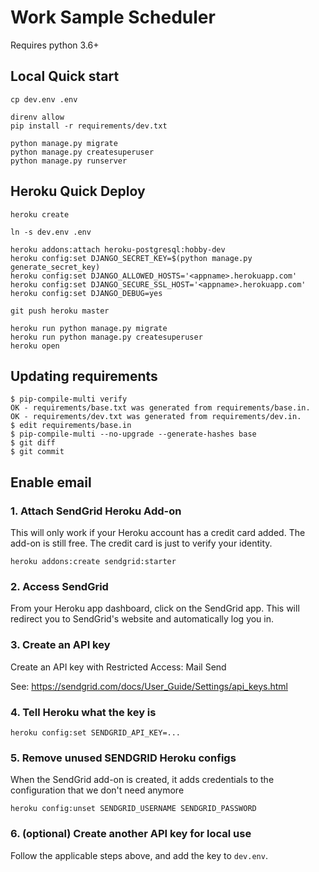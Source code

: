 # Work Sample Scheduler

Requires python 3.6+

## Local Quick start

```
cp dev.env .env

direnv allow
pip install -r requirements/dev.txt

python manage.py migrate
python manage.py createsuperuser
python manage.py runserver
```

## Heroku Quick Deploy

```
heroku create

ln -s dev.env .env

heroku addons:attach heroku-postgresql:hobby-dev
heroku config:set DJANGO_SECRET_KEY=$(python manage.py generate_secret_key)
heroku config:set DJANGO_ALLOWED_HOSTS='<appname>.herokuapp.com'
heroku config:set DJANGO_SECURE_SSL_HOST='<appname>.herokuapp.com'
heroku config:set DJANGO_DEBUG=yes

git push heroku master

heroku run python manage.py migrate
heroku run python manage.py createsuperuser
heroku open
```


## Updating requirements


```
$ pip-compile-multi verify
OK - requirements/base.txt was generated from requirements/base.in.
OK - requirements/dev.txt was generated from requirements/dev.in.
$ edit requirements/base.in
$ pip-compile-multi --no-upgrade --generate-hashes base
$ git diff
$ git commit
```

## Enable email

### 1. Attach SendGrid Heroku Add-on

This will only work if your Heroku account
has a credit card added.
The add-on is still free.
The credit card is just to verify your identity.

```
heroku addons:create sendgrid:starter
```

### 2. Access SendGrid

From your Heroku app dashboard,
click on the SendGrid app.
This will redirect you
to SendGrid's website
and automatically log you in.

### 3. Create an API key

Create an API key with Restricted Access: Mail Send

See: https://sendgrid.com/docs/User_Guide/Settings/api_keys.html

### 4. Tell Heroku what the key is

```
heroku config:set SENDGRID_API_KEY=...
```

### 5. Remove unused SENDGRID Heroku configs

When the SendGrid add-on is created,
it adds credentials to the configuration
that we don't need anymore

```
heroku config:unset SENDGRID_USERNAME SENDGRID_PASSWORD
```

### 6. (optional) Create another API key for local use

Follow the applicable steps above,
and add the key to `dev.env`.
